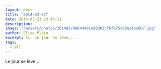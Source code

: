 ```yaml
---
layout: post
title: "2014-03-23"
date: 2014-03-23 23:43:21
description: 
image: "/assets/photos/201403/90644491e00d02cf67975c69a11bc8b7.jpg"
author: Elise Plain
excerpt: 51. Le jour se lève...
tags: 
  - all
---
```


Le jour se lève...
<p></p>
